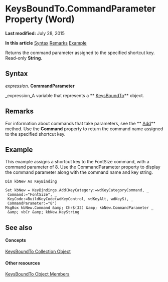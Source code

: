 
# KeysBoundTo.CommandParameter Property (Word)

 **Last modified:** July 28, 2015

 **In this article**
 [Syntax](#sectionSection0)
 [Remarks](#sectionSection1)
 [Example](#sectionSection2)


Returns the command parameter assigned to the specified shortcut key. Read-only  **String**.


## Syntax
<a name="sectionSection0"> </a>

 _expression_. **CommandParameter**

 _expression_A variable that represents a  ** [KeysBoundTo](63ed40e5-8223-78d6-c90a-bf6be8a2fbf6.md)** object.


## Remarks
<a name="sectionSection1"> </a>

For information about commands that take parameters, see the  ** [Add](b73a8af4-6e8f-7613-a8a5-b0c9f7c995ae.md)** method. Use the **Command** property to return the command name assigned to the specified shortcut key.


## Example
<a name="sectionSection2"> </a>

This example assigns a shortcut key to the FontSize command, with a command parameter of 8. Use the CommandParameter property to display the command parameter along with the command name and key string.


```
Dim kbNew As KeyBinding 
 
Set kbNew = KeyBindings.Add(KeyCategory:=wdKeyCategoryCommand, _ 
 Command:="FontSize", _ 
 KeyCode:=BuildKeyCode(wdKeyControl, wdKeyAlt, wdKeyS), _ 
 CommandParameter:="8") 
MsgBox kbNew.Command &amp; Chr$(32) &amp; kbNew.CommandParameter _ 
 &amp; vbCr &amp; kbNew.KeyString
```


## See also
<a name="sectionSection2"> </a>


#### Concepts


 [KeysBoundTo Collection Object](63ed40e5-8223-78d6-c90a-bf6be8a2fbf6.md)
#### Other resources


 [KeysBoundTo Object Members](c46ff321-727e-4a96-11df-9fae3d5a0ba5.md)
